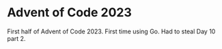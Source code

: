 # Advent of Code 2023

First half of Advent of Code 2023. First time using Go. Had to steal Day 10 part 2.

